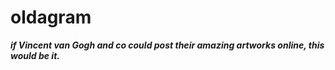 # oldagram
***if Vincent van Gogh and co could post their amazing artworks online, this would be it.***